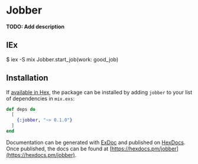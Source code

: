 # Jobber

**TODO: Add description**

## IEx
$ iex -S mix
Jobber.start_job(work: good_job)

## Installation

If [available in Hex](https://hex.pm/docs/publish), the package can be installed
by adding `jobber` to your list of dependencies in `mix.exs`:

```elixir
def deps do
  [
    {:jobber, "~> 0.1.0"}
  ]
end
```

Documentation can be generated with [ExDoc](https://github.com/elixir-lang/ex_doc)
and published on [HexDocs](https://hexdocs.pm). Once published, the docs can
be found at [https://hexdocs.pm/jobber](https://hexdocs.pm/jobber).


